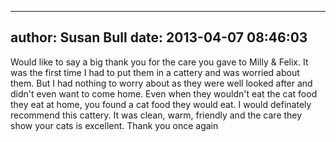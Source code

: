 
---
author: Susan Bull
date: 2013-04-07 08:46:03
---
Would like to say a big thank you for the care you gave to Milly &amp; Felix.  It was the first time I had to put them in a cattery and was worried about them.  But I had nothing to worry about as they were well looked after and didn't even want to come home.  Even when they wouldn't eat the cat food they eat at home, you found a cat food they would eat.  I would definately recommend this cattery.  It was clean, warm, friendly and the care they show your cats is excellent. Thank you once again

